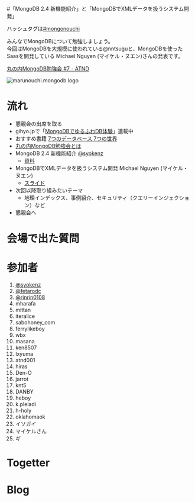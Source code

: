 #「MongoDB 2.4 新機能紹介」と「MongoDBでXMLデータを扱うシステム開発」

ハッシュタグは[#mongonouchi](https://twitter.com/search?q=%23mongonouchi&src=hash)

みんなでMongoDBについて勉強しましょう。  
今回はMongoDBを大規模に使われている@nntsuguと、MongoDBを使ったSaasを開発している Michael Nguyen (マイケル・ヌエン)さんの発表です。

[丸の内MongoDB勉強会 #7 - ATND](http://atnd.org/events/36467)

![marunouchi.mongodb logo](http://syokenz.github.com/marunouchi-mongodb/images/mongodb_logo.png)


# 流れ
* 懇親会の出席を取る
* gihyo.jpで「[MongoDBでゆるふわDB体験](http://gihyo.jp/dev/serial/01/mongodb)」連載中
* おすすめ書籍 [7つのデータベース 7つの世界](http://www.amazon.co.jp/dp/4274069087)
* [丸の内MongoDB勉強会とは](http://syokenz.github.com/slides/mongonouchi/)
* MongoDB 2.4 新機能紹介 [@syokenz](http://twitter.com/syokenz)
  * [資料](https://github.com/syokenz/marunouchi-mongodb/tree/master/20130219/syokenz)
* MongoDBでXMLデータを扱うシステム開発 Michael Nguyen (マイケル・ヌエン)
  * [スライド](http://www.slideshare.net/michaelnguyen338658/mongo-db-xsdxml20130219)
* 次回以降取り組みたいテーマ
  * 地理インデックス、事例紹介、セキュリティ（クエリーインジェクション）など
* 懇親会へ


# 会場で出た質問


# 参加者
1. [@syokenz](http://twitter.com/syokenz)
1. [@fetarodc](http://twitter.com/fetarodc)
1. [@rinrin0108](http://twitter.com/rinrin0108)
1. mharafa
2. mittan
3. iteralice
4. sabohoney_com
5. ferrylikeboy
6. wbx
7. masana
8. ken8507
9. lxyuma
10. atnd001
11. hiras
12. Den-O
13. jarrot
14. knt5
15. DANBY
16. heboy
17. k.pleiadi
18. h-holy
19. oklahomaok
20. イソガイ
21. マイケルさん
22. ギ

# Togetter


# Blog
